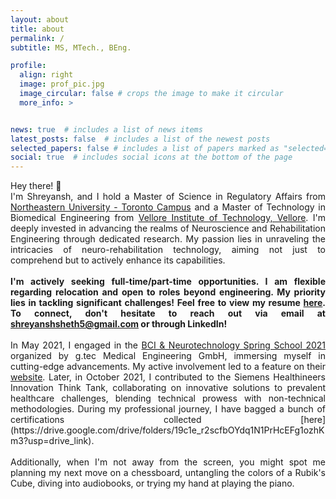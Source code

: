 ```yaml
---
layout: about
title: about
permalink: /
subtitle: MS, MTech., BEng.

profile:
  align: right
  image: prof_pic.jpg
  image_circular: false # crops the image to make it circular
  more_info: >


news: true  # includes a list of news items
latest_posts: false  # includes a list of the newest posts
selected_papers: false # includes a list of papers marked as "selected={true}"
social: true  # includes social icons at the bottom of the page
---
```


<div style="text-align: justify">
Hey there! 👋<br>
I'm Shreyansh, and I hold a Master of Science in Regulatory Affairs from <a href='https://cps.northeastern.edu/program/master-of-science-in-regulatory-affairs-toronto/'>Northeastern University - Toronto Campus</a> and a Master of Technology in Biomedical Engineering from <a href='https://vit.ac.in/schools/school-of-electronics-engineering'>Vellore Institute of Technology, Vellore</a>. I'm deeply invested in advancing the realms of Neuroscience and Rehabilitation Engineering through dedicated research. My passion lies in unraveling the intricacies of neuro-rehabilitation technology, aiming not just to comprehend but to actively enhance its capabilities. </div>
<br>
<div style="text-align: justify"> <b> I'm actively seeking full-time/part-time opportunities. I am flexible regarding relocation and open to roles beyond engineering. My priority lies in tackling significant challenges! Feel free to view my resume <a href='https://shreyansh-5.github.io/assets/pdf/CV.pdf'>here</a>. To connect, don't hesitate to reach out via email at <a href='mailto:shreyanshsheth5@gmail.com'>shreyanshsheth5@gmail.com</a> or through LinkedIn! </b> </div>
<br>
<div style="text-align: justify"> In May 2021, I engaged in the <a href='https://www.gtec.at/spring-school-2021/'>BCI & Neurotechnology Spring School 2021</a> organized by g.tec Medical Engineering GmbH, immersing myself in cutting-edge advancements. My active involvement led to a feature on their <a href='https://www.gtec.at/quote/shreyansh-sheth/'>website</a>. Later, in October 2021, I contributed to the Siemens Healthineers Innovation Think Tank, collaborating on innovative solutions to prevalent healthcare challenges, blending technical prowess with non-technical methodologies. During my professional journey, I have bagged a bunch of certifications collected [here](https://drive.google.com/drive/folders/19c1e_r2scfbOYdq1N1PrHcEFg1ozhKm3?usp=drive_link).</div>
<br>
<div style="text-align: justify"> Additionally, when I'm not away from the screen, you might spot me planning my next move on a chessboard, untangling the colors of a Rubik's Cube, diving into audiobooks, or trying my hand at playing the piano. </div>
<br>
<br>
